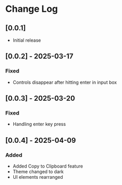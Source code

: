 # Change Log

## [0.0.1]

- Initial release

## [0.0.2] - 2025-03-17

### Fixed

- Controls disappear after hitting enter in input box

## [0.0.3] - 2025-03-20

### Fixed

- Handling enter key press

## [0.0.4] - 2025-04-09

### Added

- Added Copy to Clipboard feature
- Theme changed to dark
- UI elements rearranged